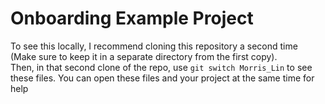 # Onboarding Example Project
To see this locally, I recommend cloning this repository a second time (Make sure to keep it in a separate directory from the first copy).\
Then, in that second clone of the repo, use `git switch Morris_Lin` to see these files. You can open these files and your project at the same time for help
